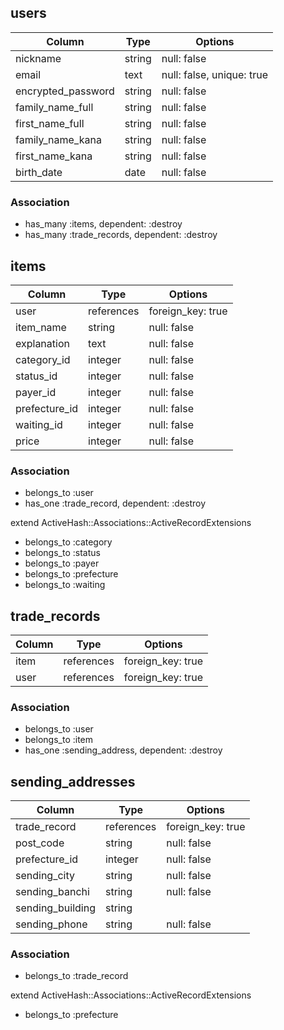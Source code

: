 ## users

|Column            |Type   |Options    |
|------------------|-------|-----------|
|nickname          |string |null: false|
|email             |text   |null: false, unique: true|
|encrypted_password|string |null: false|
|family_name_full  |string |null: false|
|first_name_full   |string |null: false|
|family_name_kana  |string |null: false|
|first_name_kana   |string |null: false|
|birth_date        |date   |null: false|


### Association
- has_many :items, dependent: :destroy
- has_many :trade_records, dependent: :destroy


## items

|Column       |Type      |Options    |
|-------------|----------|-----------|
|user         |references|foreign_key: true|
|item_name    |string    |null: false|
|explanation  |text      |null: false|
|category_id  |integer   |null: false|
|status_id    |integer   |null: false|
|payer_id     |integer   |null: false|
|prefecture_id|integer   |null: false|
|waiting_id   |integer   |null: false|
|price        |integer   |null: false|


### Association
- belongs_to :user
- has_one :trade_record, dependent: :destroy


extend ActiveHash::Associations::ActiveRecordExtensions
- belongs_to :category
- belongs_to :status
- belongs_to :payer
- belongs_to :prefecture
- belongs_to :waiting


## trade_records

|Column|Type      |Options          |
|------|----------|-----------------|
|item  |references|foreign_key: true|
|user  |references|foreign_key: true|


### Association
- belongs_to :user
- belongs_to :item
- has_one :sending_address, dependent: :destroy


## sending_addresses

|Column          |Type      |Options    |
|----------------|----------|-----------|
|trade_record    |references|foreign_key: true|
|post_code       |string    |null: false|
|prefecture_id   |integer   |null: false|
|sending_city    |string    |null: false|
|sending_banchi  |string    |null: false|
|sending_building|string    |           |
|sending_phone   |string    |null: false|


### Association
- belongs_to :trade_record

extend ActiveHash::Associations::ActiveRecordExtensions
- belongs_to :prefecture

